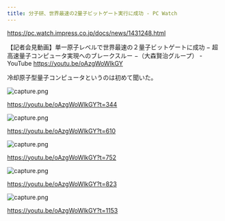```yaml
---
title: 分子研、世界最速の2量子ビットゲート実行に成功 - PC Watch
---
```


https://pc.watch.impress.co.jp/docs/news/1431248.html

【記者会見動画】単一原子レベルで世界最速の２量子ビットゲートに成功 − 超高速量子コンピュータ実現へのブレークスルー −（大森賢治グループ） - YouTube
https://youtu.be/oAzgWoWlkGY

冷却原子型量子コンピュータというのは初めて聞いた。


![capture.png](https://mryhryki.com/file/UnvVYjNLFCizxVdHbC0CNH4fFAFsjOINAgxJJcAdDXZc8yaY.png)

https://youtu.be/oAzgWoWlkGY?t=344


![capture.png](https://mryhryki.com/file/UnvSoDaC3S5oC6mP0EnSTeDxXbgGD9Y0tuzXvLWfSbvROlR0.png)

https://youtu.be/oAzgWoWlkGY?t=610


![capture.png](https://mryhryki.com/file/UnvQAzxsCRB2SwrFUYfmEh3ZMd9K_nsXgqlorr3drc_f-Kig.png)

https://youtu.be/oAzgWoWlkGY?t=752



![capture.png](https://mryhryki.com/file/UnvOwf9OuGQYIFo4ydczr9f7NUca7RHwbJkUQVMYUre7VwxQ.png)

https://youtu.be/oAzgWoWlkGY?t=823


![capture.png](https://mryhryki.com/file/UnvLjEW7xh2yTqbIzQDrHDOQEzq8iicDs-qS10kS_T2F2Y1w.png)

https://youtu.be/oAzgWoWlkGY?t=1153
